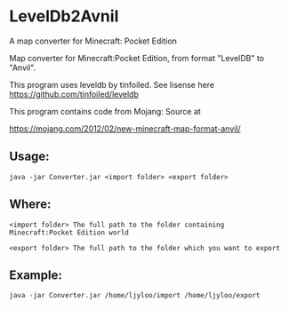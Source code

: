 # LevelDb2Avnil
A map converter for Minecraft: Pocket Edition

Map converter for Minecraft:Pocket Edition, from format "LevelDB" to "Anvil".

This program uses leveldb by tinfoiled. See lisense here https://github.com/tinfoiled/leveldb

This program contains code from Mojang: Source at

https://mojang.com/2012/02/new-minecraft-map-format-anvil/

## Usage:

`java -jar Converter.jar <import folder> <export folder>`

## Where:

`<import folder> The full path to the folder containing Minecraft:Pocket Edition world`

`<export folder> The full path to the folder which you want to export`

## Example:

`java -jar Converter.jar /home/ljyloo/import /home/ljyloo/export`
